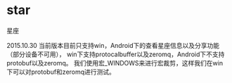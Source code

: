 # star
星座


2015.10.30 
当前版本目前只支持win，Android下的查看星座信息以及分享功能（部分设备不可用），
win下支持protocalbuffer以及zeromq，Android下不支持protobuf以及zeromq。
我们使用宏_WINDOWS来进行宏裁剪，这样我们在win下可以对protobuf和zeromq进行测试。